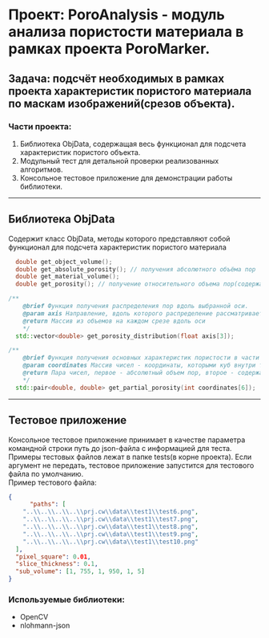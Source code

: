 # Проект: PoroAnalysis - модуль анализа пористости материала в рамках проекта PoroMarker.
## Задача: подсчёт необходимых в рамках проекта характеристик пористого материала по маскам изображений(срезов объекта).
### Части проекта:
1. Библиотека ObjData, содержащая весь функционал для подсчета характеристик пористого объекта.
2. Модульный тест для детальной проверки реализованных алгоритмов.
3. Консольное тестовое приложение для демонстрации работы библиотеки.

---
## Библиотека ObjData
Содержит класс ObjData, методы которого представляют собой функционал для подсчета характеристик пористого материала
```c++
  double get_object_volume();
  double get_absolute_porosity(); // получения абсолютного объёма пор
  double get_material_volume();
  double get_porosity(); // получение относительного объема пор(содержание пор)

/**
	@brief Функция получения распределения пор вдоль выбранной оси.
	@param axis Направление, вдоль которого распределение рассматривается. Может принимать только 3 значения: [0, 0, 1], [0, 1, 0], [1, 0, 0].
	@return Массив из объемов на каждом срезе вдоль оси
	*/
  std::vector<double> get_porosity_distribution(float axis[3]);

/**
	@brief Функция получения основных характеристик пористости в части тела(в вырезанном кубе)
	@param coordinates Массив чисел - координаты, которыми куб внутри тела вырезается(x1, x2, y1, y2, z1, z2). Целые числа.
	@return Пара чисел, первое - абсолютный объем пор, второе - содержание пор в выбранном куске.
	*/
  std::pair<double, double> get_partial_porosity(int coordinates[6]);
```

---
## Тестовое приложение
Консольное тестовое приложение принимает в качестве параметра командной строки путь до json-файла с информацией для теста. Примеры тестовых файлов лежат в папке tests(в корне проекта). Если аргумент не передать, тестовое приложение запустится для тестового файла по умолчанию. \
Пример тестового файла:
```json
{
	  "paths": [
    "..\\..\\..\\..\\prj.cw\\data\\test1\\test6.png",
    "..\\..\\..\\..\\prj.cw\\data\\test1\\test7.png",
    "..\\..\\..\\..\\prj.cw\\data\\test1\\test8.png",
    "..\\..\\..\\..\\prj.cw\\data\\test1\\test9.png",
    "..\\..\\..\\..\\prj.cw\\data\\test1\\test10.png"
  ],
  "pixel_square": 0.01,
  "slice_thickness": 0.1,
  "sub_volume": [1, 755, 1, 950, 1, 5]
}
```
### Используемые библиотеки:
- OpenCV
- nlohmann-json
